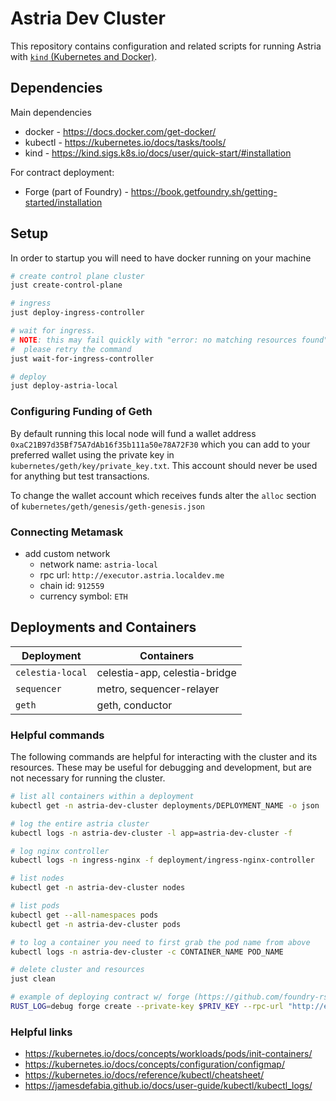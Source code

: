 # Astria Dev Cluster

This repository contains configuration and related scripts for running Astria with [`kind` (Kubernetes and Docker)](https://kind.sigs.k8s.io/).

## Dependencies

Main dependencies

* docker - https://docs.docker.com/get-docker/
* kubectl - https://kubernetes.io/docs/tasks/tools/
* kind - https://kind.sigs.k8s.io/docs/user/quick-start/#installation

For contract deployment:

* Forge (part of Foundry) - https://book.getfoundry.sh/getting-started/installation

## Setup

In order to startup you will need to have docker running on your machine

```bash
# create control plane cluster
just create-control-plane

# ingress
just deploy-ingress-controller

# wait for ingress.
# NOTE: this may fail quickly with "error: no matching resources found".
#  please retry the command
just wait-for-ingress-controller

# deploy
just deploy-astria-local
```

### Configuring Funding of Geth

By default running this local node will fund a wallet address `0xaC21B97d35Bf75A7dAb16f35b111a50e78A72F30` which you can add to your preferred wallet using the private key in `kubernetes/geth/key/private_key.txt`. This account should never be used for anything but test transactions.

To change the wallet account which receives funds alter the `alloc` section of `kubernetes/geth/genesis/geth-genesis.json`

### Connecting Metamask

* add custom network
  * network name: `astria-local`
  * rpc url: `http://executor.astria.localdev.me`
  * chain id: `912559`
  * currency symbol: `ETH`

## Deployments and Containers

| Deployment | Containers |
| --- | --- |
| `celestia-local` | celestia-app, celestia-bridge |
| `sequencer` | metro, sequencer-relayer |
| `geth` | geth, conductor |

### Helpful commands

The following commands are helpful for interacting with the cluster and its resources. These may be useful for debugging and development, but are not necessary for running the cluster.

```bash
# list all containers within a deployment
kubectl get -n astria-dev-cluster deployments/DEPLOYMENT_NAME -o json | jq -r ".spec.template.spec.containers[] | .name"

# log the entire astria cluster
kubectl logs -n astria-dev-cluster -l app=astria-dev-cluster -f

# log nginx controller
kubectl logs -n ingress-nginx -f deployment/ingress-nginx-controller

# list nodes
kubectl get -n astria-dev-cluster nodes

# list pods
kubectl get --all-namespaces pods
kubectl get -n astria-dev-cluster pods

# to log a container you need to first grab the pod name from above
kubectl logs -n astria-dev-cluster -c CONTAINER_NAME POD_NAME

# delete cluster and resources
just clean

# example of deploying contract w/ forge (https://github.com/foundry-rs/foundry)
RUST_LOG=debug forge create --private-key $PRIV_KEY --rpc-url "http://executor.astria.localdev.me" src/Storage.sol:Storage
```

### Helpful links

* https://kubernetes.io/docs/concepts/workloads/pods/init-containers/
* https://kubernetes.io/docs/concepts/configuration/configmap/
* https://kubernetes.io/docs/reference/kubectl/cheatsheet/
* https://jamesdefabia.github.io/docs/user-guide/kubectl/kubectl_logs/
